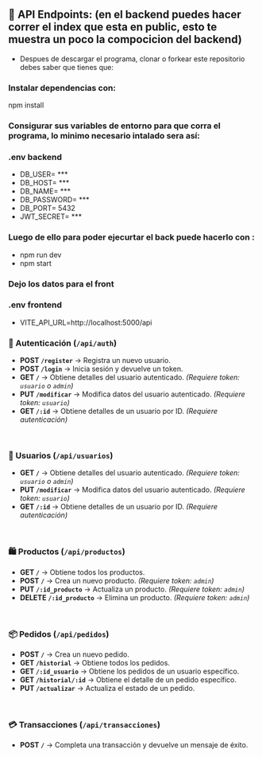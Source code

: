 ## 📌 API Endpoints: (en el backend puedes hacer correr el index que esta en public, esto te muestra un poco la compocicion del backend)

- Despues de descargar el programa, clonar o forkear este repositorio debes saber que tienes que: 

### Instalar dependencias con:
npm install

### Consigurar sus variables de entorno para que corra el programa, lo minimo necesario intalado sera así:

### **.env backend**
- DB_USER= ***
- DB_HOST= ***
- DB_NAME= ***
- DB_PASSWORD= ***
- DB_PORT= 5432
- JWT_SECRET= ***


### Luego de ello para poder ejecurtar el back puede hacerlo con :
- npm run dev
- npm start


### Dejo los datos para el front

### **.env frontend**
- VITE_API_URL=http://localhost:5000/api



### **🔐 Autenticación (`/api/auth`)**  
- **POST `/register`** → Registra un nuevo usuario.  
- **POST `/login`** → Inicia sesión y devuelve un token.  
- **GET `/`** → Obtiene detalles del usuario autenticado. *(Requiere token: `usuario` o `admin`)*  
- **PUT `/modificar`** → Modifica datos del usuario autenticado. *(Requiere token: `usuario`)*  
- **GET `/:id`** → Obtiene detalles de un usuario por ID. *(Requiere autenticación)*  

<br>

### **👤 Usuarios (`/api/usuarios`)**  
- **GET `/`** → Obtiene detalles del usuario autenticado. *(Requiere token: `usuario` o `admin`)*  
- **PUT `/modificar`** → Modifica datos del usuario autenticado. *(Requiere token: `usuario`)*  
- **GET `/:id`** → Obtiene detalles de un usuario por ID. *(Requiere autenticación)*  

<br>

### **🛍️ Productos (`/api/productos`)**  
- **GET `/`** → Obtiene todos los productos.  
- **POST `/`** → Crea un nuevo producto. *(Requiere token: `admin`)*  
- **PUT `/:id_producto`** → Actualiza un producto. *(Requiere token: `admin`)*  
- **DELETE `/:id_producto`** → Elimina un producto. *(Requiere token: `admin`)*  

<br>

### **📦 Pedidos (`/api/pedidos`)**  
- **POST `/`** → Crea un nuevo pedido.  
- **GET `/historial`** → Obtiene todos los pedidos.  
- **GET `/:id_usuario`** → Obtiene los pedidos de un usuario específico.  
- **GET `/historial/:id`** → Obtiene el detalle de un pedido específico.  
- **PUT `/actualizar`** → Actualiza el estado de un pedido.  

<br>

### **💳 Transacciones (`/api/transacciones`)**  
- **POST `/`** → Completa una transacción y devuelve un mensaje de éxito.  
